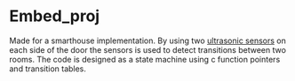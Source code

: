 # Embed_proj
Made for a smarthouse implementation. By using two [ultrasonic sensors](https://www.parallax.com/sites/default/files/downloads/28015-PING-Documentation-v1.6.pdf) on each side of the door the sensors is used to detect transitions between two rooms. The code is designed as a state machine using c function pointers and transition tables. 
